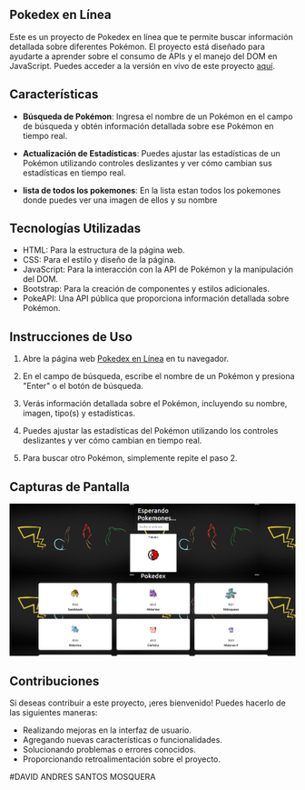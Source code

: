 ## Pokedex en Línea

Este es un proyecto de Pokedex en línea que te permite buscar información detallada sobre diferentes Pokémon. El proyecto está diseñado para ayudarte a aprender sobre el consumo de APIs y el manejo del DOM en JavaScript. Puedes acceder a la versión en vivo de este proyecto [aquí](https://davidsantos004.github.io/PokeApi/).

## Características

- **Búsqueda de Pokémon**: Ingresa el nombre de un Pokémon en el campo de búsqueda y obtén información detallada sobre ese Pokémon en tiempo real.

- **Actualización de Estadísticas**: Puedes ajustar las estadísticas de un Pokémon utilizando controles deslizantes y ver cómo cambian sus estadísticas en tiempo real.

- **lista de todos los pokemones**: En la lista estan todos los pokemones donde puedes ver una imagen de ellos y su nombre

## Tecnologías Utilizadas

- HTML: Para la estructura de la página web.
- CSS: Para el estilo y diseño de la página.
- JavaScript: Para la interacción con la API de Pokémon y la manipulación del DOM.
- Bootstrap: Para la creación de componentes y estilos adicionales.
- PokeAPI: Una API pública que proporciona información detallada sobre Pokémon.

## Instrucciones de Uso

1. Abre la página web [Pokedex en Línea](https://davidsantos004.github.io/PokeApi/) en tu navegador.

2. En el campo de búsqueda, escribe el nombre de un Pokémon y presiona "Enter" o el botón de búsqueda.

3. Verás información detallada sobre el Pokémon, incluyendo su nombre, imagen, tipo(s) y estadísticas.

4. Puedes ajustar las estadísticas del Pokémon utilizando los controles deslizantes y ver cómo cambian en tiempo real.

5. Para buscar otro Pokémon, simplemente repite el paso 2.

## Capturas de Pantalla

![Captura de Pantalla](captura1.png)

## Contribuciones

Si deseas contribuir a este proyecto, ¡eres bienvenido! Puedes hacerlo de las siguientes maneras:

- Realizando mejoras en la interfaz de usuario.
- Agregando nuevas características o funcionalidades.
- Solucionando problemas o errores conocidos.
- Proporcionando retroalimentación sobre el proyecto.

#DAVID ANDRES SANTOS MOSQUERA 
